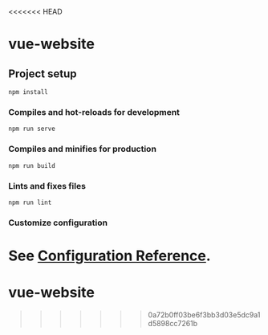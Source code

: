 <<<<<<< HEAD
# vue-website

## Project setup
```
npm install
```

### Compiles and hot-reloads for development
```
npm run serve
```

### Compiles and minifies for production
```
npm run build
```

### Lints and fixes files
```
npm run lint
```

### Customize configuration
See [Configuration Reference](https://cli.vuejs.org/config/).
=======
# vue-website
>>>>>>> 0a72b0ff03be6f3bb3d03e5dc9a1d5898cc7261b
